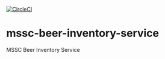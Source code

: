 [![CircleCI](https://circleci.com/gh/yyhyap/mssc-beer-inventory-service/tree/master.svg?style=svg)](https://circleci.com/gh/yyhyap/mssc-beer-inventory-service/tree/master)
# mssc-beer-inventory-service
MSSC Beer Inventory Service
